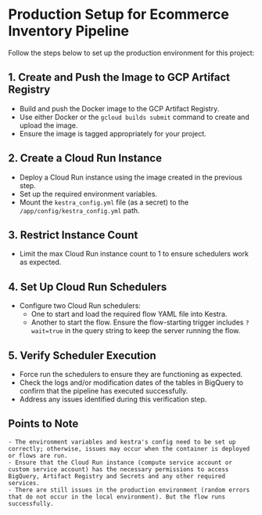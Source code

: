 # Production Setup for Ecommerce Inventory Pipeline

Follow the steps below to set up the production environment for this project:

## 1. Create and Push the Image to GCP Artifact Registry
- Build and push the Docker image to the GCP Artifact Registry.
- Use either Docker or the `gcloud builds submit` command to create and upload the image.
- Ensure the image is tagged appropriately for your project.

## 2. Create a Cloud Run Instance
- Deploy a Cloud Run instance using the image created in the previous step.
- Set up the required environment variables.
- Mount the `kestra_config.yml` file (as a secret) to the `/app/config/kestra_config.yml` path.

## 3. Restrict Instance Count
- Limit the max Cloud Run instance count to 1 to ensure schedulers work as expected.

## 4. Set Up Cloud Run Schedulers
- Configure two Cloud Run schedulers:
    - One to start and load the required flow YAML file into Kestra.
    - Another to start the flow. Ensure the flow-starting trigger includes `?wait=true` in the query string to keep the server running the flow.

## 5. Verify Scheduler Execution
- Force run the schedulers to ensure they are functioning as expected.
- Check the logs and/or modification dates of the tables in BigQuery to confirm that the pipeline has executed successfully.
- Address any issues identified during this verification step.

## Points to Note
    - The environment variables and kestra's config need to be set up correctly; otherwise, issues may occur when the container is deployed or flows are run.
    - Ensure that the Cloud Run instance (compute service account or custom service account) has the necessary permissions to access BigQuery, Artifact Registry and Secrets and any other required services.
    - There are still issues in the production environment (random errors that do not occur in the local environment). But the flow runs successfully.
